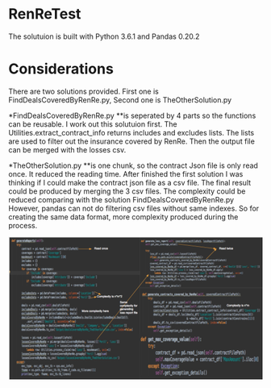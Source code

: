 # RenReTest
The solutuion is built with Python 3.6.1 and Pandas 0.20.2

# Considerations
There are two solutions provided. First one is FindDealsCoveredByRenRe.py, Second one is TheOtherSolution.py

*FindDealsCoveredByRenRe.py
**is seperated by 4 parts so the functions can be reusable.
I work out this solutuion first. The Utilities.extract_contract_info returns includes and excludes lists. The lists are
used to filter out the insurance covered by RenRe. Then the output file can be merged with the losses csv.

*TheOtherSolution.py
**is one chunk, so the contract Json file is only read once. It reduced the reading time.
After finished the first solution I was thinking if I could make the contract json file as a csv file. The final result
could be produced by merging the 3 csv files. The complexity could be reduced comparing with the solution
FindDealsCoveredByRenRe.py
However, pandas can not do filtering csv files without same indexes. So for creating the same data format,
more complexity produced during the process.

![alt text](https://raw.githubusercontent.com/cmajorsolo/RenReTest/master/comparing.png)